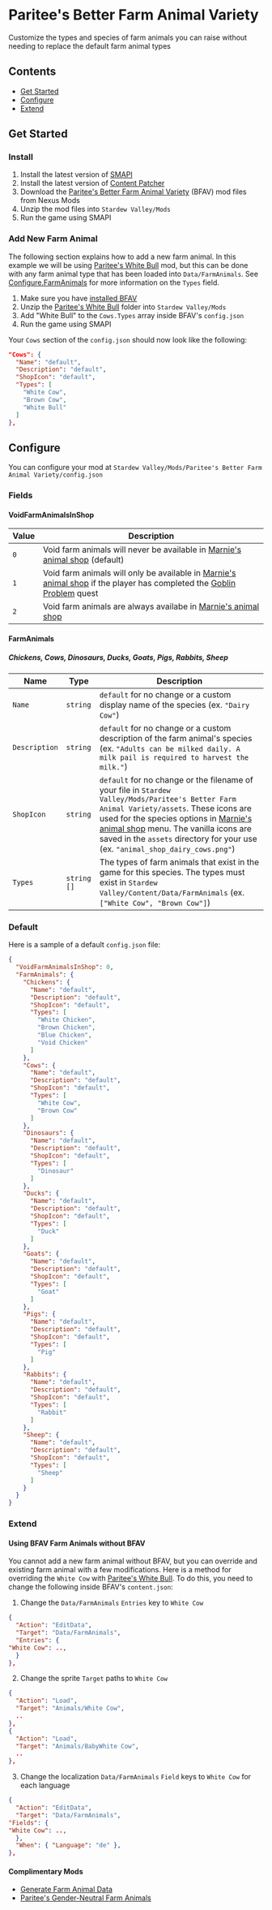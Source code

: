 # Paritee's Better Farm Animal Variety

Customize the types and species of farm animals you can raise without needing to replace the default farm animal types

## Contents

- [Get Started](#get-started)
- [Configure](#configure)
- [Extend](#extend)

## Get Started

### Install

1. Install the latest version of [SMAPI](https://smapi.io/)
2. Install the latest version of [Content Patcher](https://www.nexusmods.com/stardewvalley/mods/1915)
3. Download the [Paritee's Better Farm Animal Variety](https://www.nexusmods.com/stardewvalley/mods/3273) (BFAV) mod files from Nexus Mods
4. Unzip the mod files into `Stardew Valley/Mods`
5. Run the game using SMAPI

### Add New Farm Animal

The following section explains how to add a new farm animal. In this example we will be using [Paritee's White Bull](https://www.nexusmods.com/stardewvalley/mods/3298) mod, but this can be done with any farm animal type that has been loaded into `Data/FarmAnimals`. See [Configure.FarmAnimals](#farmanimals) for more information on the `Types` field.

1. Make sure you have [installed BFAV](#install)
2. Unzip the [Paritee's White Bull](https://www.nexusmods.com/stardewvalley/mods/3298) folder into `Stardew Valley/Mods`
3. Add "White Bull" to the `Cows.Types` array inside BFAV's `config.json`
4. Run the game using SMAPI

Your `Cows` section of the `config.json` should now look like the following:

```json
"Cows": {
  "Name": "default",
  "Description": "default",
  "ShopIcon": "default",
  "Types": [
    "White Cow",
    "Brown Cow",
    "White Bull"
  ]
},
```


## Configure

You can configure your mod at `Stardew Valley/Mods/Paritee's Better Farm Animal Variety/config.json`

### Fields

#### VoidFarmAnimalsInShop

| Value  | Description |
| ------------- | ------------- |
| `0` | Void farm animals will never be available in [Marnie's animal shop](https://stardewvalleywiki.com/Marnie%27s_Ranch#Livestock) (default) |
| `1` | Void farm animals will only be available in [Marnie's animal shop](https://stardewvalleywiki.com/Marnie%27s_Ranch#Livestock) if the player has completed the [Goblin Problem](https://stardewvalleywiki.com/Quests#Goblin_Problem) quest |
| `2` | Void farm animals are always availabe in [Marnie's animal shop](https://stardewvalleywiki.com/Marnie%27s_Ranch#Livestock) |

#### FarmAnimals

##### Chickens, Cows, Dinosaurs, Ducks, Goats, Pigs, Rabbits, Sheep

| Name | Type | Description |
| ------------- | ------------- | ------------- |
| `Name` | `string` | `default` for no change or a custom display name of the species (ex. `"Dairy Cow"`) |
| `Description` | `string` | `default` for no change or a custom description of the farm animal's species (ex. `"Adults can be milked daily. A milk pail is required to harvest the milk."`) |
| `ShopIcon` | `string` | `default` for no change or the filename of your file in `Stardew Valley/Mods/Paritee's Better Farm Animal Variety/assets`. These icons are used for the species options in [Marnie's animal shop](https://stardewvalleywiki.com/Marnie%27s_Ranch#Livestock) menu. The vanilla icons are saved in the `assets` directory for your use (ex. `"animal_shop_dairy_cows.png"`) |
| `Types` | `string []` | The types of farm animals that exist in the game for this species. The types must exist in `Stardew Valley/Content/Data/FarmAnimals` (ex. `["White Cow", "Brown Cow"]`) |

### Default

Here is a sample of a default `config.json` file:

```json
{
  "VoidFarmAnimalsInShop": 0,
  "FarmAnimals": {
    "Chickens": {
      "Name": "default",
      "Description": "default",
      "ShopIcon": "default",
      "Types": [
        "White Chicken",
        "Brown Chicken",
        "Blue Chicken",
        "Void Chicken"
      ]
    },
    "Cows": {
      "Name": "default",
      "Description": "default",
      "ShopIcon": "default",
      "Types": [
        "White Cow",
        "Brown Cow"
      ]
    },
    "Dinosaurs": {
      "Name": "default",
      "Description": "default",
      "ShopIcon": "default",
      "Types": [
        "Dinosaur"
      ]
    },
    "Ducks": {
      "Name": "default",
      "Description": "default",
      "ShopIcon": "default",
      "Types": [
        "Duck"
      ]
    },
    "Goats": {
      "Name": "default",
      "Description": "default",
      "ShopIcon": "default",
      "Types": [
        "Goat"
      ]
    },
    "Pigs": {
      "Name": "default",
      "Description": "default",
      "ShopIcon": "default",
      "Types": [
        "Pig"
      ]
    },
    "Rabbits": {
      "Name": "default",
      "Description": "default",
      "ShopIcon": "default",
      "Types": [
        "Rabbit"
      ]
    },
    "Sheep": {
      "Name": "default",
      "Description": "default",
      "ShopIcon": "default",
      "Types": [
        "Sheep"
      ]
    }
  }
}
```

### Extend

#### Using BFAV Farm Animals without BFAV

You cannot add a new farm animal without BFAV, but you can override and existing farm animal with a few modifications. Here is a method for overriding the `White Cow` with [Paritee's White Bull](https://www.nexusmods.com/stardewvalley/mods/3298). To do this, you need to change the following inside BFAV's `content.json`:

1. Change the `Data/FarmAnimals` `Entries` key to `White Cow`

```json
{
  "Action": "EditData",
  "Target": "Data/FarmAnimals",
  "Entries": {
"White Cow": ..,
  }
},
```

2. Change the sprite `Target` paths to `White Cow`

```json
{
  "Action": "Load",
  "Target": "Animals/White Cow",
  ..
},
{
  "Action": "Load",
  "Target": "Animals/BabyWhite Cow",
  ..
},
```

3. Change the localization `Data/FarmAnimals` `Field` keys to `White Cow` for each language

```json
{
  "Action": "EditData",
  "Target": "Data/FarmAnimals",
"Fields": {
"White Cow": ..,
  },
  "When": { "Language": "de" },
},
```

#### Complimentary Mods

- [Generate Farm Animal Data](https://paritee.github.io/#generate-data-farmanimals-entry)
- [Paritee's Gender-Neutral Farm Animals](https://www.nexusmods.com/stardewvalley/mods/3289)
